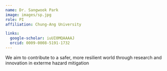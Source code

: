 ```yaml
---
name: Dr. Sangwook Park
image: images/sp.jpg
role: PI
affiliation: Chung-Ang University

links:
  google-scholar: iuUI0MQAAAAJ
  orcid: 0009-0008-5191-1732
---
```


We aim to contribute to a safer, more resilient world through research and innovation in exterme hazard mitigation
